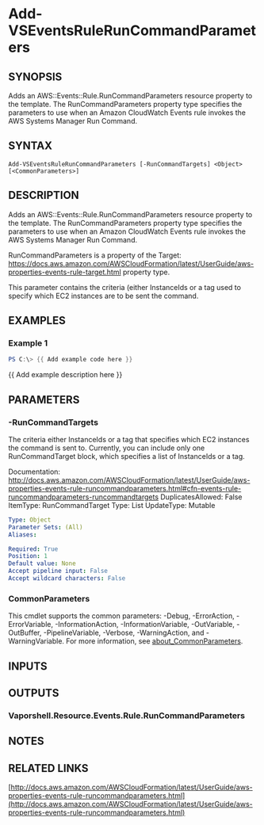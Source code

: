 # Add-VSEventsRuleRunCommandParameters

## SYNOPSIS
Adds an AWS::Events::Rule.RunCommandParameters resource property to the template.
The RunCommandParameters property type specifies the parameters to use when an Amazon CloudWatch Events rule invokes the AWS Systems Manager Run Command.

## SYNTAX

```
Add-VSEventsRuleRunCommandParameters [-RunCommandTargets] <Object> [<CommonParameters>]
```

## DESCRIPTION
Adds an AWS::Events::Rule.RunCommandParameters resource property to the template.
The RunCommandParameters property type specifies the parameters to use when an Amazon CloudWatch Events rule invokes the AWS Systems Manager Run Command.

RunCommandParameters is a property of the Target: https://docs.aws.amazon.com/AWSCloudFormation/latest/UserGuide/aws-properties-events-rule-target.html property type.

This parameter contains the criteria (either InstanceIds or a tag used to specify which EC2 instances are to be sent the command.

## EXAMPLES

### Example 1
```powershell
PS C:\> {{ Add example code here }}
```

{{ Add example description here }}

## PARAMETERS

### -RunCommandTargets
The criteria either InstanceIds or a tag that specifies which EC2 instances the command is sent to.
Currently, you can include only one RunCommandTarget block, which specifies a list of InstanceIds or a tag.

Documentation: http://docs.aws.amazon.com/AWSCloudFormation/latest/UserGuide/aws-properties-events-rule-runcommandparameters.html#cfn-events-rule-runcommandparameters-runcommandtargets
DuplicatesAllowed: False
ItemType: RunCommandTarget
Type: List
UpdateType: Mutable

```yaml
Type: Object
Parameter Sets: (All)
Aliases:

Required: True
Position: 1
Default value: None
Accept pipeline input: False
Accept wildcard characters: False
```

### CommonParameters
This cmdlet supports the common parameters: -Debug, -ErrorAction, -ErrorVariable, -InformationAction, -InformationVariable, -OutVariable, -OutBuffer, -PipelineVariable, -Verbose, -WarningAction, and -WarningVariable. For more information, see [about_CommonParameters](http://go.microsoft.com/fwlink/?LinkID=113216).

## INPUTS

## OUTPUTS

### Vaporshell.Resource.Events.Rule.RunCommandParameters
## NOTES

## RELATED LINKS

[http://docs.aws.amazon.com/AWSCloudFormation/latest/UserGuide/aws-properties-events-rule-runcommandparameters.html](http://docs.aws.amazon.com/AWSCloudFormation/latest/UserGuide/aws-properties-events-rule-runcommandparameters.html)

